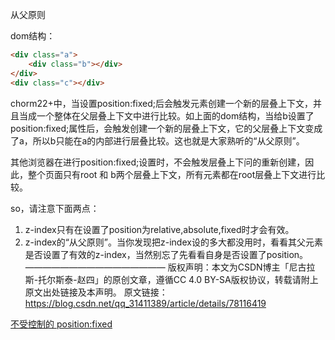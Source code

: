 从父原则

dom结构：

```html
<div class="a">
    <div class="b"></div>
</div>
<div class="c"></div>
```



chorm22+中，当设置position:fixed;后会触发元素创建一个新的层叠上下文，并且当成一个整体在父层叠上下文中进行比较。如上面的dom结构，当给b设置了position:fixed;属性后，会触发创建一个新的层叠上下文，它的父层叠上下文变成了a，所以b只能在a的内部进行层叠比较。这也就是大家熟听的“从父原则”。

其他浏览器在进行position:fixed;设置时，不会触发层叠上下问的重新创建，因此，整个页面只有root 和
b两个层叠上下文，所有元素都在root层叠上下文进行比较。

so，请注意下面两点：
1. z-index只有在设置了position为relative,absolute,fixed时才会有效。
2. z-index的“从父原则”。当你发现把z-index设的多大都没用时，看看其父元素是否设置了有效的z-index，当然别忘了先看看自身是否设置了position。
————————————————
版权声明：本文为CSDN博主「尼古拉斯-托尔斯泰-赵四」的原创文章，遵循CC 4.0 BY-SA版权协议，转载请附上原文出处链接及本声明。
原文链接：https://blog.csdn.net/qq_31411389/article/details/78116419



[不受控制的 position:fixed](https://www.cnblogs.com/coco1s/p/7358830.html)

